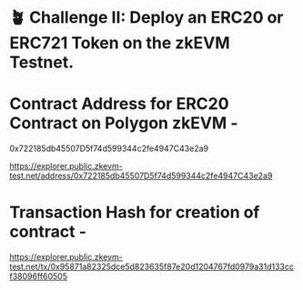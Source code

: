 # 🪴 Challenge II: Deploy an ERC20 or ERC721 Token on the zkEVM Testnet.

# Contract Address for ERC20 Contract on Polygon zkEVM - 
0x722185db45507D5f74d599344c2fe4947C43e2a9

https://explorer.public.zkevm-test.net/address/0x722185db45507D5f74d599344c2fe4947C43e2a9

# Transaction Hash for creation of contract - 
https://explorer.public.zkevm-test.net/tx/0x95871a82325dce5d823635f87e20d1204767fd0979a31d133ccf38096ff60505
